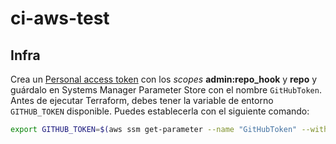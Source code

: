 # ci-aws-test


## Infra

Crea un [Personal access token](https://github.com/settings/tokens) con los *scopes* **admin:repo_hook** y **repo** y guárdalo en Systems Manager Parameter Store con el nombre `GitHubToken`. Antes de ejecutar Terraform, debes tener la variable de entorno `GITHUB_TOKEN` disponible. Puedes establecerla con el siguiente comando:

```bash
export GITHUB_TOKEN=$(aws ssm get-parameter --name "GitHubToken" --with-decryption --query "Parameter.Value"  --output text)
```

